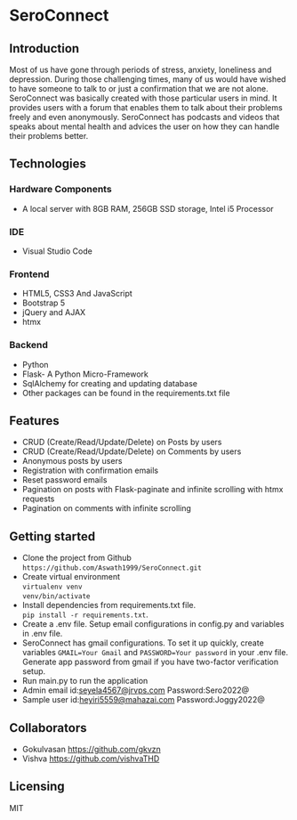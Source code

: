 # SeroConnect
## Introduction
Most of us have gone through periods of stress, anxiety, loneliness and depression. During those challenging times, many of us 
would have wished to have someone to talk to or just a confirmation that we are not alone. SeroConnect was basically created with those particular users in mind.
It provides users with a forum that enables them to talk about their problems freely and even anonymously. SeroConnect has podcasts and videos that speaks about 
mental health and advices the user on how they can handle their problems better. 
## Technologies
### Hardware Components
- A local server with 8GB RAM, 256GB SSD storage, Intel i5 Processor
### IDE
- Visual Studio Code
### Frontend
- HTML5, CSS3 And JavaScript
- Bootstrap 5
- jQuery and AJAX
- htmx
### Backend
- Python
- Flask- A Python Micro-Framework
- SqlAlchemy for creating and updating database
- Other packages can be found in the requirements.txt file

## Features
- CRUD (Create/Read/Update/Delete) on Posts by users
- CRUD (Create/Read/Update/Delete) on Comments by users
- Anonymous posts by users
- Registration with confirmation emails
- Reset password emails
- Pagination on posts with Flask-paginate and infinite scrolling with htmx requests
- Pagination on comments with infinite scrolling

## Getting started
- Clone the project from Github  
`https://github.com/Aswath1999/SeroConnect.git`
- Create virtual environment  
`virtualenv venv`  
`venv/bin/activate`  
- Install dependencies from requirements.txt file.  
`pip install -r requirements.txt`. 
- Create a .env file. Setup email configurations in config.py and variables in .env file.
- SeroConnect has gmail configurations. To set it up quickly, create variables `GMAIL=Your Gmail` and  `PASSWORD=Your password` in your .env file. Generate app password from gmail if you have two-factor verification setup.
- Run main.py to run the application
- Admin email id:seyela4567@jrvps.com Password:Sero2022@
- Sample user id:heyiri5559@mahazai.com Password:Joggy2022@
## Collaborators
 - Gokulvasan https://github.com/gkvzn
 - Vishva  https://github.com/vishvaTHD
## Licensing
MIT
